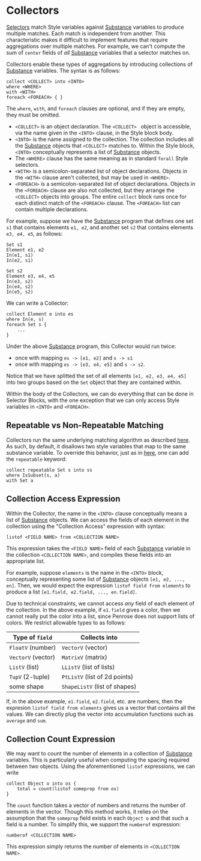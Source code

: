 # Collectors

[Selectors](./selectors.md) match Style variables against [Substance] variables to produce multiple matches. Each match is independent from another. This characteristic makes it difficult to implement features that require aggregations over multiple matches. For example, we can't compute the sum of `center` fields of _all_ [Substance] variables that a selector matches on.

Collectors enable these types of aggregations by introducing collections of [Substance] variables. The syntax is as follows:

```style
collect <COLLECT> into <INTO>
where <WHERE>
with <WITH>
foreach <FOREACH> { }
```

The `where`, `with`, and `foreach` clauses are optional, and if they are empty, they must be omitted.

- `<COLLECT>` is an object declaration. The `<COLLECT> ` object is accessible, via the name given in the `<INTO>` clause, in the Style block body.
- `<INTO>` is the name assigned to the collection. The collection includes all the [Substance] objects that `<COLLECT>` matches to. Within the Style block, `<INTO>` conceptually represents a list of [Substance] objects.
- The `<WHERE>` clause has the same meaning as in standard `forall` Style selectors.
- `<WITH>` is a semicolon-separated list of object declarations. Objects in the `<WITH>` clause aren't collected, but may be used in `<WHERE>`.
- `<FOREACH>` is a semicolon-separated list of object declarations. Objects in the `<FOREACH>` clause are also not collected, but they arrange the `<COLLECT>` objects into groups. The entire `collect` block runs once for each distinct match of the `<FOREACH>` clause. The `<FOREACH>` list can contain multiple declarations.

For example, suppose we have the [Substance] program that defines one set `s1` that contains elements `e1, e2`, and another set `s2` that contains elements `e3, e4, e5`, as follows:

```substance
Set s1
Element e1, e2
In(e1, s1)
In(e2, s1)

Set s2
Element e3, e4, e5
In(e3, s2)
In(e4, s2)
In(e5, s2)
```

We can write a Collector:

```style
collect Element e into es
where In(e, s)
foreach Set s {
    ...
}
```

Under the above [Substance] program, this Collector would run twice:

- once with mapping `es -> [e1, e2]` and `s -> s1`
- once with mapping `es -> [e3, e4, e5]` and `s -> s2`.

Notice that we have splitted the set of all elements `[e1, e2, e3, e4, e5]` into two groups based on the `Set` object that they are contained within.

Within the body of the Collectors, we can do everything that can be done in Selector Blocks, with the one exception that we can only access Style variables in `<INTO>` and `<FOREACH>`.

## Repeatable vs Non-Repeatable Matching

Collectors run the same underlying matching algorithm as described [here](./selectors.md#matching-style-block-against-substance-program-in-general). As such, by default, it disallows two style variables that map to the same substance variable. To override this behavior, just as in [here](./selectors.md#repeatable-vs-non-repeatable-matching), one can add the `repeatable` keyword:

```style
collect repeatable Set s into ss
where IsSubset(s, a)
with Set a
```

## Collection Access Expression

Within the Collector, the name in the `<INTO>` clause conceptually means a list of [Substance] objects. We can access the fields of each element in the collection using the "Collection Access" expression with syntax:

```style
listof <FIELD NAME> from <COLLECTION NAME>
```

This expression takes the `<FIELD NAME>` field of each [Substance] variable in the collection `<COLLECTION NAME>`, and compiles these fields into an appropriate list.

For example, suppose `elements` is the name in the `<INTO>` block, conceptually representing some list of [Substance] objects `[e1, e2, ..., en]`. Then, we would expect the expression `listof field from elements` to produce a list `[e1.field, e2.field, ..., en.field]`.

Due to technical constraints, we cannot access _any_ field of each element of the collection. In the above example, if `e1.field` gives a color, then we cannot really put the color into a list, since Penrose does not support lists of colors. We restrict allowable types to as follows:

| Type of `field`    | Collects into                 |
| ------------------ | ----------------------------- |
| `FloatV` (number)  | `VectorV` (vector)            |
| `VectorV` (vector) | `MatrixV` (matrix)            |
| `ListV` (list)     | `LListV` (list of lists)      |
| `TupV` (2-tuple)   | `PtListV` (list of 2d points) |
| some shape         | `ShapeListV` (list of shapes) |

If, in the above example, `e1.field`, `e2.field`, etc. are numbers, then the expresion `listof field from elements` gives us a vector that contains all the values. We can directly plug the vector into accumulation functions such as `average` and `sum`.

## Collection Count Expression

We may want to count the number of elements in a collection of [Substance] variables. This is particularly useful when computing the spacing required between two objects. Using the aforementioned `listof` expressions, we can write

```style
collect Object o into os {
    total = count(listof someprop from os)
}
```

The `count` function takes a vector of numbers and returns the number of elements in the vector. Though this method works, it relies on the assumption that the `someprop` field exists in each `Object o` and that such a field is a number. To simplify this, we support the `numberof` expression:

```style
numberof <COLLECTION NAME>
```

This expression simply returns the number of elements in `<COLLECTION NAME>`.

[Substance]: ../substance/overview.md
